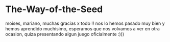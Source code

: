 # The-Way-of-the-Seed

moises, mariano, muchas gracias x todo !! nos lo hemos pasado muy bien y hemos aprendido muchisimo, esperamos que nos volvamos a ver en otra ocasion, quiza presentando algun juego oficialmente :)))
